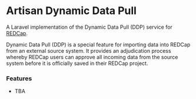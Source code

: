 # Artisan Dynamic Data Pull
A Laravel implementation of the Dynamic Data Pull (DDP) service for [REDCap](https://www.project-redcap.org/). 

Dynamic Data Pull (DDP) is a special feature for importing data into REDCap from an external source system. It provides an adjudication process whereby REDCap users can approve all incoming data from the source system before it is officially saved in their REDCap project.

### Features
- TBA